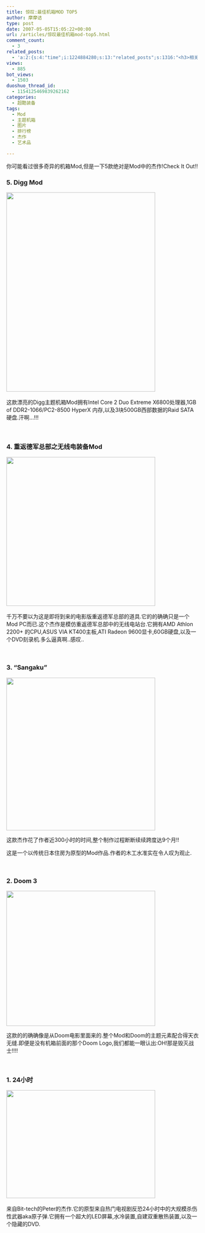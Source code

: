 ```yaml
---
title: 惊叹:最佳机箱MOD TOP5
author: 摩摩诘
type: post
date: 2007-05-05T15:05:22+00:00
url: /articles/惊叹最佳机箱mod-top5.html
comment_count:
  - 3
related_posts:
  - 'a:2:{s:4:"time";i:1224884280;s:13:"related_posts";s:1316:"<h3>相关日志</h3><ul class="related_post"><li><a href="http://www.digglife.cn/articles/it%e7%95%8c%e6%9c%80%e7%b3%9f%e7%b3%95%e7%9a%8415%e4%b8%aa%e5%90%89%e7%a5%a5%e7%89%a9.html" title="IT界最糟糕的15个吉祥物">IT界最糟糕的15个吉祥物</a></li><li><a href="http://www.digglife.cn/articles/funny-coincidence-japan.html" title="照片中有趣的巧合之日本篇">照片中有趣的巧合之日本篇</a></li><li><a href="http://www.digglife.cn/articles/3d-package.html" title="在线制作商品包装图片:3D-Pack">在线制作商品包装图片:3D-Pack</a></li><li><a href="http://www.digglife.cn/articles/round-pic.html" title="归来:在线给图片加上圆角效果Round Pic">归来:在线给图片加上圆角效果Round Pic</a></li><li><a href="http://www.digglife.cn/articles/design-favicon-online-favikon.html" title="Favikon:简单制作网站Favicon">Favikon:简单制作网站Favicon</a></li><li><a href="http://www.digglife.cn/articles/poster-forge.html" title="酷软推荐:免费的海报制作软件Poster Forge">酷软推荐:免费的海报制作软件Poster Forge</a></li><li><a href="http://www.digglife.cn/articles/combine-your-photo-with-celebrities.html" title="在线合成明星和自己的照片:Morphthing">在线合成明星和自己的照片:Morphthing</a></li></ul>";}'
views:
  - 885
bot_views:
  - 1503
duoshuo_thread_id:
  - 1154125469839262162
categories:
  - 超酷装备
tags:
  - Mod
  - 主题机箱
  - 图片
  - 排行榜
  - 杰作
  - 艺术品

---
```

你可能看过很多奇异的机箱Mod,但是一下5款绝对是Mod中的杰作!Check It Out!!

### 5. Digg Mod

<a href="https://www.digglife.net/wp-content/uploads/3/379/2007/05/windowslivewritermodtop5-1447ediggcase-14.jpg" atomicselection="true"><img style="border-right: 0px; border-top: 0px; border-left: 0px; border-bottom: 0px" height="522" src="https://www.digglife.net/wp-content/uploads/3/379/2007/05/windowslivewritermodtop5-1447ediggcase-1-thumb2.jpg" width="390" border="0" /></a>&nbsp;

这款漂亮的Digg主题机箱Mod拥有Intel Core 2 Duo Extreme X6800处理器,1GB of DDR2-1066/PC2-8500 HyperX 内存,以及3块500GB西部数据的Raid SATA硬盘.汗啊&#8230;!!!

&nbsp;

### 4. 重返德军总部之无线电装备Mod

<a href="https://www.digglife.net/wp-content/uploads/3/379/2007/05/windowslivewritermodtop5-1447ewolfenstein-pc3.jpg" atomicselection="true"><img style="border-right: 0px; border-top: 0px; border-left: 0px; border-bottom: 0px" height="390" src="https://www.digglife.net/wp-content/uploads/3/379/2007/05/windowslivewritermodtop5-1447ewolfenstein-pc-thumb1.jpg" width="390" border="0" /></a>&nbsp;

千万不要以为这是即将到来的电影版重返德军总部的道具.它的的确确只是一个Mod PC而已.这个杰作是模仿重返德军总部中的无线电站台.它拥有AMD Athlon 2200+ 的CPU,ASUS VIA KT400主板,ATI Radeon 9600显卡,60GB硬盘,以及一个DVD刻录机.多么逼真啊..感叹..

&nbsp;

### 3. “Sangaku”

<a href="https://www.digglife.net/wp-content/uploads/3/379/2007/05/windowslivewritermodtop5-1447ejapanese-case-13.jpg" atomicselection="true"><img style="border-right: 0px; border-top: 0px; border-left: 0px; border-bottom: 0px" height="400" src="https://www.digglife.net/wp-content/uploads/3/379/2007/05/windowslivewritermodtop5-1447ejapanese-case-1-thumb1.jpg" width="390" border="0" /></a> 

这款杰作花了作者近300小时的时间,整个制作过程断断续续跨度达9个月!!

这是一个以传统日本住房为原型的Mod作品.作者的木工水准实在令人叹为观止.

&nbsp;

### 2. Doom 3

<a href="https://www.digglife.net/wp-content/uploads/3/379/2007/05/windowslivewritermodtop5-1447edoom3-case3.jpg" atomicselection="true"><img style="border-right: 0px; border-top: 0px; border-left: 0px; border-bottom: 0px" height="354" src="https://www.digglife.net/wp-content/uploads/3/379/2007/05/windowslivewritermodtop5-1447edoom3-case-thumb1.jpg" width="390" border="0" /></a> 

这款的的确确像是从Doom电影里面来的.整个Mod和Doom的主题元素配合得天衣无缝.即便是没有机箱前面的那个Doom Logo,我们都能一眼认出:OH!那是毁灭战士!!!!

&nbsp;

### 1. 24小时

<a href="https://www.digglife.net/wp-content/uploads/3/379/2007/05/windowslivewritermodtop5-1447e243.jpg" atomicselection="true"><img style="border-right: 0px; border-top: 0px; border-left: 0px; border-bottom: 0px" height="283" src="https://www.digglife.net/wp-content/uploads/3/379/2007/05/windowslivewritermodtop5-1447e24-thumb1.jpg" width="390" border="0" /></a>&nbsp;

来自Bit-tech的Peter的杰作.它的原型来自热门电视剧反恐24小时中的大规模杀伤性武器aka原子弹.它拥有一个超大的LED屏幕,水冷装置,自建双重散热装置,以及一个隐藏的DVD.
